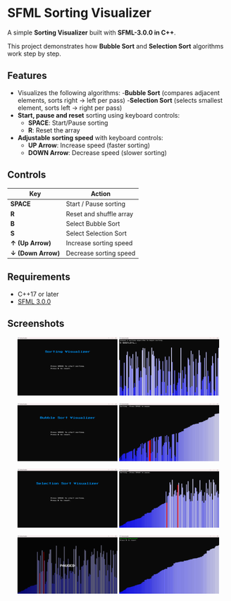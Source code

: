 # SFML Sorting Visualizer

A simple **Sorting Visualizer** built with **SFML-3.0.0 in C++**.

This project demonstrates how **Bubble Sort** and **Selection Sort** algorithms work step by step.

## Features
- Visualizes the following algorithms:
    -**Bubble Sort** (compares adjacent elements, sorts right -> left per pass)
    -**Selection Sort** (selects smallest element, sorts left -> right per pass)
- **Start, pause and reset** sorting using keyboard controls:
    - **SPACE**: Start/Pause sorting
    - **R**: Reset the array
- **Adjustable sorting speed** with keyboard controls:
    - **UP Arrow**: Increase speed (faster sorting)
    - **DOWN Arrow**: Decrease speed (slower sorting)

## Controls
| Key | Action |
|-----|--------|
| **SPACE** | Start / Pause sorting |
| **R** | Reset and shuffle array |
| **B** | Select Bubble Sort |
| **S** | Select Selection Sort |
| **↑ (Up Arrow)** | Increase sorting speed |
| **↓ (Down Arrow)** | Decrease sorting speed |

## Requirements
- C++17 or later
- [SFML 3.0.0](https://www.sfml-dev.org/download/)

## Screenshots
<p align="center">
    <img src="screenshots/1.png" width="45%" />
    <img src="screenshots/2.png" width="45%" />
</p>
<p align="center">
    <img src="screenshots/3.png" width="45%" />
    <img src="screenshots/4.png" width="45%" />
</p>
<p align="center">
    <img src="screenshots/5.png" width="45%" />
    <img src="screenshots/6.png" width="45%" />
</p>
<p align="center">
    <img src="screenshots/7.png" width="45%" />
    <img src="screenshots/8.png" width="45%" />
</p>

